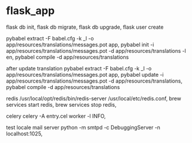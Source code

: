 # flask_app


flask db init,
flask db migrate,
flask db upgrade,
flask user create <mail> <password>

pybabel extract -F babel.cfg -k _l -o app/resources/translations/messages.pot app,
pybabel init -i app/resources/translations/messages.pot -d app/resources/translations -l en,
pybabel compile -d app/resources/translations

after update translation
pybabel extract -F babel.cfg -k _l -o app/resources/translations/messages.pot app,
pybabel update -i app/resources/translations/messages.pot -d app/resources/translations,
pybabel compile -d app/resources/translations

redis
/usr/local/opt/redis/bin/redis-server /usr/local/etc/redis.conf,
brew services start redis,
brew services stop redis,

celery
celery -A entry.cel worker -l INFO,

test locale mail server
python -m smtpd -c DebuggingServer -n localhost:1025,